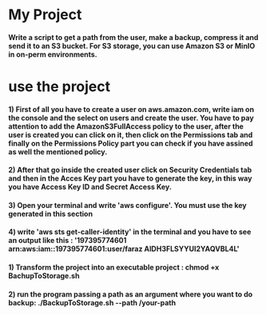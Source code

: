 # My Project
#### Write a script to get a path from the user, make a backup, compress it and send it to an S3 bucket. For S3 storage, you can use Amazon S3 or MinIO in on-perm environments.

# use the project
#### 1) First of all you have to create a user on aws.amazon.com, write iam on the console and the select on users and create the user. You have to pay attention to add the AmazonS3FullAccess policy to the user, after the user is created you can click on it, then click on the Permissions tab and finally on the Permissions Policy part you can check if you have assined as well the mentioned policy.
#### 2) After that go inside the created user click on Security Credentials tab and then in the Acces Key part you have to generate the key, in this way you have Access Key ID and Secret Access Key. 
#### 3) Open your terminal and write 'aws configure'. You must use the key generated in this section
#### 4) write 'aws sts get-caller-identity' in the terminal and you have to see an output like this : '197395774601    arn:aws:iam::197395774601:user/faraz   AIDH3FLSYYUI2YAQVBL4L'
#### 1) Transform the project into an executable project : chmod +x BachupToStorage.sh
#### 2) run the program passing a path as an argument where you want to do backup: ./BackupToStorage.sh --path /your-path
